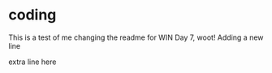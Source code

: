 # coding
This is a test of me changing the readme for WIN Day 7, woot!
Adding a new line

extra line here